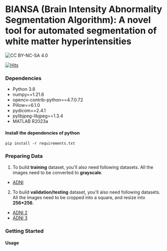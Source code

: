 # BIANSA (Brain Intensity Abnormality Segmentation Algorithm): A novel tool for automated segmentation of white matter hyperintensities

![CC BY-NC-SA 4.0][cc-by-nc-sa-shield]

[cc-by-nc-sa-shield]: https://img.shields.io/badge/License-CC%20BY--NC--SA%204.0-lightgrey.svg
[![Hits](https://hits.seeyoufarm.com/api/count/incr/badge.svg?url=https%3A%2F%2Fgithub.com%2FKevinTsaiCodes%2Fwmansa&count_bg=%2379C83D&title_bg=%23555555&icon=&icon_color=%23E7E7E7&title=hits&edge_flat=false)](https://hits.seeyoufarm.com)


### Dependencies
- Python 3.8
- numpy==1.21.6
- opencv-contrib-python==4.7.0.72
- Pillow==6.1.0
- pydicom==2.4.1
- pylibjpeg-libjpeg==1.3.4
- MATLAB R2023a

#### Install the dependencies of python

    pip install -r requirements.txt

### Preparing Data
1. To build **training** dataset, you'll also need following datasets. All the images need to be converted to **grayscale**.
- [ADNI](https://adni.loni.usc.edu/)

2. To build **validation/testing** dataset, you'll also need following datasets. All the images need to be cropped into a square, and resize into **256*256**.
- [ADNI 2](https://adni.loni.usc.edu/)
- [ADNI 3](https://adni.loni.usc.edu/)


### Getting Started
#### Usage
